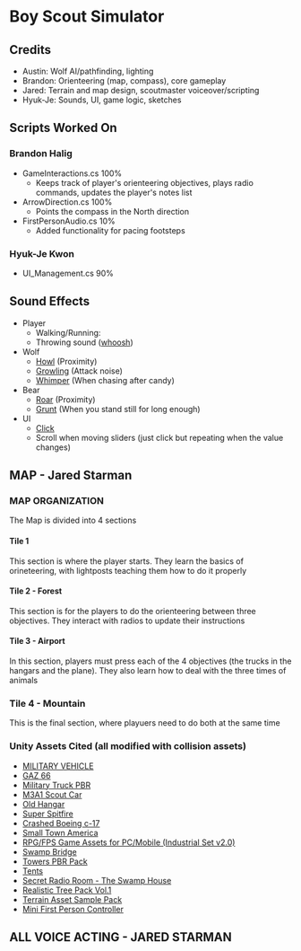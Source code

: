 # Boy Scout Simulator
## Credits
- Austin: Wolf AI/pathfinding, lighting
- Brandon: Orienteering (map, compass), core gameplay
- Jared: Terrain and map design, scoutmaster voiceover/scripting
- Hyuk-Je: Sounds, UI, game logic, sketches

## Scripts Worked On
### Brandon Halig
- GameInteractions.cs 100%
    - Keeps track of player's orienteering objectives, plays radio commands, updates the player's notes list
- ArrowDirection.cs 100%
    - Points the compass in the North direction
- FirstPersonAudio.cs 10%
    - Added functionality for pacing footsteps

### Hyuk-Je Kwon
- UI_Management.cs 90%

## Sound Effects
- Player
    - Walking/Running:
    - Throwing sound ([whoosh](https://www.youtube.com/watch?v=woxWw37zRVc))
- Wolf
    - [Howl](https://www.youtube.com/watch?v=jJYwipRvS5Y) (Proximity)
    - [Growling](https://www.youtube.com/watch?v=E7Iia8DUxrc) (Attack noise)
    - [Whimper](https://www.youtube.com/watch?v=LUql_PGq3is) (When chasing after candy)
- Bear
    - [Roar](https://www.youtube.com/watch?v=FAglo3Ohpes) (Proximity)
    - [Grunt](https://www.youtube.com/watch?v=EL9AtDgfzNc) (When you stand still for long enough)
- UI
    - [Click](https://www.youtube.com/watch?v=vzfqwCu2hi4)
    - Scroll when moving sliders (just click but repeating when the value changes)

## MAP - Jared Starman
### MAP ORGANIZATION
The Map is divided into 4 sections
#### Tile 1
This section is where the player starts. They learn the basics of orineteering, with lightposts teaching them how to do it properly

#### Tile 2 - Forest
This section is for the players to do the orienteering between three objectives. They interact with radios to update their instructions

#### Tile 3 - Airport
In this section, players must press each of the 4 objectives (the trucks in the hangars and the plane). They also learn how to deal with the three times of animals

### Tile 4 - Mountain
This is the final section, where playuers need to do both at the same time

### Unity Assets Cited (all modified with collision assets)
- [MILITARY VEHICLE](https://assetstore.unity.com/packages/3d/vehicles/land/military-vehicle-9225)
- [GAZ 66](https://assetstore.unity.com/publishers/2837)
- [Military Truck PBR](https://assetstore.unity.com/packages/3d/vehicles/land/military-truck-pbr-41450)
- [M3A1 Scout Car](https://assetstore.unity.com/packages/3d/vehicles/land/m3a1-scout-car-53149)
- [Old Hangar](https://assetstore.unity.com/packages/3d/environments/historic/old-hangar-119037)
- [Super Spitfire](https://assetstore.unity.com/packages/3d/vehicles/air/super-spitfire-53217)
- [Crashed Boeing c-17](https://assetstore.unity.com/packages/3d/environments/industrial/crashed-boeing-c-17-globemaster-iii-133633)
- [Small Town America](https://assetstore.unity.com/packages/3d/small-town-america-streets-free-59759)
- [RPG/FPS Game Assets for PC/Mobile (Industrial Set v2.0)](https://assetstore.unity.com/packages/3d/environments/industrial/rpg-fps-game-assets-for-pc-mobile-industrial-set-v2-0-86679)
- [Swamp Bridge](https://assetstore.unity.com/packages/3d/props/exterior/swamp-bridge-71515)
- [Towers PBR Pack](https://assetstore.unity.com/packages/3d/environments/towers-pbr-pack-95705)
- [Tents](https://assetstore.unity.com/packages/3d/environments/towers-pbr-pack-95705)
- [Secret Radio Room - The Swamp House](https://assetstore.unity.com/packages/3d/environments/secret-radio-room-the-swamp-house-155339)
- [Realistic Tree Pack Vol.1](https://assetstore.unity.com/packages/3d/vegetation/trees/realistic-tree-pack-vol-1-50418)
- [Terrain Asset Sample Pack](https://assetstore.unity.com/packages/3d/environments/landscapes/terrain-sample-asset-pack-145808)
- [Mini First Person Controller](https://assetstore.unity.com/packages/tools/input-management/mini-first-person-controller-174710)

## ALL VOICE ACTING - JARED STARMAN

